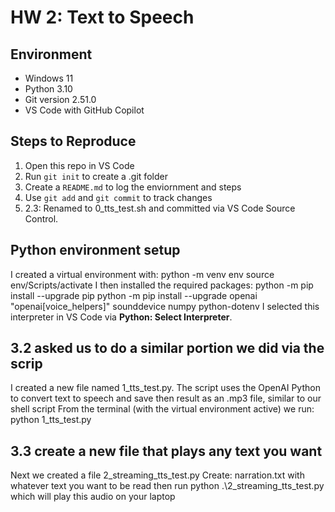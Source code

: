# HW 2: Text to Speech

## Environment
- Windows 11
- Python 3.10
- Git version 2.51.0
- VS Code with GitHub Copilot

## Steps to Reproduce
1. Open this repo in VS Code
2. Run `git init` to create a .git folder
3. Create a `README.md` to log the enviornment and steps
4. Use `git add` and `git commit` to track changes
5. 2.3: Renamed to 0_tts_test.sh and committed via VS Code Source Control.

## Python environment setup
I created a virtual environment with: 
python -m venv env
source env/Scripts/activate
I then installed the required packages:
python -m pip install --upgrade pip
python -m pip install --upgrade openai "openai[voice_helpers]" sounddevice numpy python-dotenv
I selected this interpreter in VS Code via **Python: Select Interpreter**.

## 3.2 asked us to do a similar portion we did via the scrip
I created a new file named 1_tts_test.py. The script uses the OpenAI Python  to convert text to speech and save then result as an .mp3 file, similar to our shell script
From the terminal (with the virtual environment active) we run:
python 1_tts_test.py

## 3.3 create a new file that plays any text you want
Next we created a file 2_streaming_tts_test.py
Create: narration.txt with whatever text you want to be read
then run python .\2_streaming_tts_test.py which will play this audio on your laptop 


